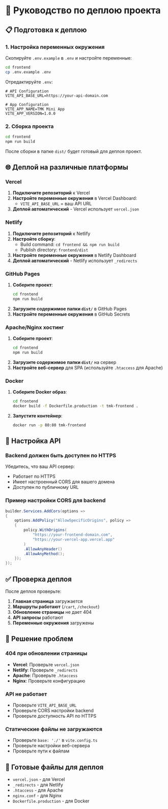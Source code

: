 # 🚀 Руководство по деплою проекта

## 📋 Подготовка к деплою

### 1. Настройка переменных окружения

Скопируйте `.env.example` в `.env` и настройте переменные:

```bash
cd frontend
cp .env.example .env
```

Отредактируйте `.env`:
```env
# API Configuration
VITE_API_BASE_URL=https://your-api-domain.com

# App Configuration
VITE_APP_NAME=TMK Mini App
VITE_APP_VERSION=1.0.0
```

### 2. Сборка проекта

```bash
cd frontend
npm run build
```

После сборки в папке `dist/` будет готовый для деплоя проект.

## 🌐 Деплой на различные платформы

### Vercel

1. **Подключите репозиторий** к Vercel
2. **Настройте переменные окружения** в Vercel Dashboard:
   - `VITE_API_BASE_URL` = ваш API URL
3. **Деплой автоматический** - Vercel использует `vercel.json`

### Netlify

1. **Подключите репозиторий** к Netlify
2. **Настройте сборку**:
   - Build command: `cd frontend && npm run build`
   - Publish directory: `frontend/dist`
3. **Настройте переменные окружения** в Netlify Dashboard
4. **Деплой автоматический** - Netlify использует `_redirects`

### GitHub Pages

1. **Соберите проект**:
   ```bash
   cd frontend
   npm run build
   ```
2. **Загрузите содержимое папки `dist/`** в GitHub Pages
3. **Настройте переменные окружения** в GitHub Secrets

### Apache/Nginx хостинг

1. **Соберите проект**:
   ```bash
   cd frontend
   npm run build
   ```
2. **Загрузите содержимое папки `dist/`** на сервер
3. **Настройте веб-сервер** для SPA (используйте `.htaccess` для Apache)

### Docker

1. **Соберите Docker образ**:
   ```bash
   cd frontend
   docker build -f Dockerfile.production -t tmk-frontend .
   ```
2. **Запустите контейнер**:
   ```bash
   docker run -p 80:80 tmk-frontend
   ```

## 🔧 Настройка API

### Backend должен быть доступен по HTTPS

Убедитесь, что ваш API сервер:
- Работает по HTTPS
- Имеет настроенный CORS для вашего домена
- Доступен по публичному URL

### Пример настройки CORS для backend

```csharp
builder.Services.AddCors(options =>
{
    options.AddPolicy("AllowSpecificOrigins", policy =>
    {
        policy.WithOrigins(
            "https://your-frontend-domain.com",
            "https://your-vercel-app.vercel.app"
        )
        .AllowAnyHeader()
        .AllowAnyMethod();
    });
});
```

## ✅ Проверка деплоя

После деплоя проверьте:

1. **Главная страница** загружается
2. **Маршруты работают** (`/cart`, `/checkout`)
3. **Обновление страницы** не дает 404
4. **API запросы** работают
5. **Переменные окружения** загружены

## 🐛 Решение проблем

### 404 при обновлении страницы

- **Vercel**: Проверьте `vercel.json`
- **Netlify**: Проверьте `_redirects`
- **Apache**: Проверьте `.htaccess`
- **Nginx**: Проверьте конфигурацию

### API не работает

- Проверьте `VITE_API_BASE_URL`
- Проверьте CORS настройки backend
- Проверьте доступность API по HTTPS

### Статические файлы не загружаются

- Проверьте `base: './'` в `vite.config.ts`
- Проверьте настройки веб-сервера
- Проверьте пути к файлам

## 📝 Готовые файлы для деплоя

- `vercel.json` - для Vercel
- `_redirects` - для Netlify  
- `.htaccess` - для Apache
- `nginx.conf` - для Nginx
- `Dockerfile.production` - для Docker

